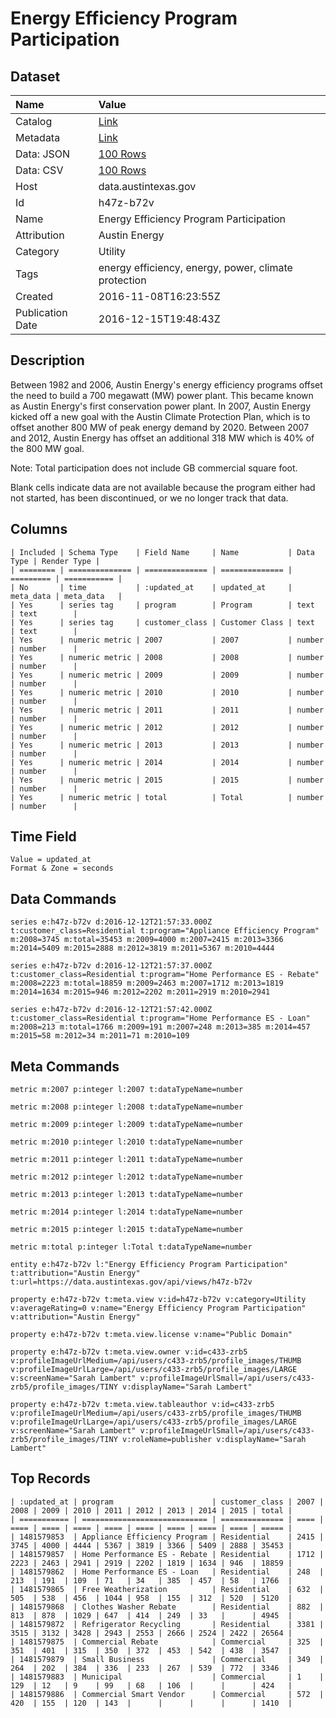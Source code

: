 # Energy Efficiency Program Participation

## Dataset

| Name | Value |
| :--- | :---- |
| Catalog | [Link](https://catalog.data.gov/dataset/energy-efficiency-program-participation) |
| Metadata | [Link](https://data.austintexas.gov/api/views/h47z-b72v) |
| Data: JSON | [100 Rows](https://data.austintexas.gov/api/views/h47z-b72v/rows.json?max_rows=100) |
| Data: CSV | [100 Rows](https://data.austintexas.gov/api/views/h47z-b72v/rows.csv?max_rows=100) |
| Host | data.austintexas.gov |
| Id | h47z-b72v |
| Name | Energy Efficiency Program Participation |
| Attribution | Austin Energy |
| Category | Utility |
| Tags | energy efficiency, energy, power, climate protection |
| Created | 2016-11-08T16:23:55Z |
| Publication Date | 2016-12-15T19:48:43Z |

## Description

Between 1982 and 2006, Austin Energy's energy efficiency programs offset the need to build a 700 megawatt (MW) power plant. This became known as Austin Energy's first conservation power plant. In 2007, Austin Energy kicked off a new goal with the Austin Climate Protection Plan, which is to offset another 800 MW of peak energy demand by 2020. Between 2007 and 2012, Austin Energy has offset an additional 318 MW which is 40% of the 800 MW goal. 

Note: Total participation does not include GB commercial square foot.

Blank cells indicate data are not available because the program either had not started, has been discontinued, or we no longer track that data.

## Columns

```ls
| Included | Schema Type    | Field Name     | Name           | Data Type | Render Type |
| ======== | ============== | ============== | ============== | ========= | =========== |
| No       | time           | :updated_at    | updated_at     | meta_data | meta_data   |
| Yes      | series tag     | program        | Program        | text      | text        |
| Yes      | series tag     | customer_class | Customer Class | text      | text        |
| Yes      | numeric metric | 2007           | 2007           | number    | number      |
| Yes      | numeric metric | 2008           | 2008           | number    | number      |
| Yes      | numeric metric | 2009           | 2009           | number    | number      |
| Yes      | numeric metric | 2010           | 2010           | number    | number      |
| Yes      | numeric metric | 2011           | 2011           | number    | number      |
| Yes      | numeric metric | 2012           | 2012           | number    | number      |
| Yes      | numeric metric | 2013           | 2013           | number    | number      |
| Yes      | numeric metric | 2014           | 2014           | number    | number      |
| Yes      | numeric metric | 2015           | 2015           | number    | number      |
| Yes      | numeric metric | total          | Total          | number    | number      |
```

## Time Field

```ls
Value = updated_at
Format & Zone = seconds
```

## Data Commands

```ls
series e:h47z-b72v d:2016-12-12T21:57:33.000Z t:customer_class=Residential t:program="Appliance Efficiency Program" m:2008=3745 m:total=35453 m:2009=4000 m:2007=2415 m:2013=3366 m:2014=5409 m:2015=2888 m:2012=3819 m:2011=5367 m:2010=4444

series e:h47z-b72v d:2016-12-12T21:57:37.000Z t:customer_class=Residential t:program="Home Performance ES - Rebate" m:2008=2223 m:total=18859 m:2009=2463 m:2007=1712 m:2013=1819 m:2014=1634 m:2015=946 m:2012=2202 m:2011=2919 m:2010=2941

series e:h47z-b72v d:2016-12-12T21:57:42.000Z t:customer_class=Residential t:program="Home Performance ES - Loan" m:2008=213 m:total=1766 m:2009=191 m:2007=248 m:2013=385 m:2014=457 m:2015=58 m:2012=34 m:2011=71 m:2010=109
```

## Meta Commands

```ls
metric m:2007 p:integer l:2007 t:dataTypeName=number

metric m:2008 p:integer l:2008 t:dataTypeName=number

metric m:2009 p:integer l:2009 t:dataTypeName=number

metric m:2010 p:integer l:2010 t:dataTypeName=number

metric m:2011 p:integer l:2011 t:dataTypeName=number

metric m:2012 p:integer l:2012 t:dataTypeName=number

metric m:2013 p:integer l:2013 t:dataTypeName=number

metric m:2014 p:integer l:2014 t:dataTypeName=number

metric m:2015 p:integer l:2015 t:dataTypeName=number

metric m:total p:integer l:Total t:dataTypeName=number

entity e:h47z-b72v l:"Energy Efficiency Program Participation" t:attribution="Austin Energy" t:url=https://data.austintexas.gov/api/views/h47z-b72v

property e:h47z-b72v t:meta.view v:id=h47z-b72v v:category=Utility v:averageRating=0 v:name="Energy Efficiency Program Participation" v:attribution="Austin Energy"

property e:h47z-b72v t:meta.view.license v:name="Public Domain"

property e:h47z-b72v t:meta.view.owner v:id=c433-zrb5 v:profileImageUrlMedium=/api/users/c433-zrb5/profile_images/THUMB v:profileImageUrlLarge=/api/users/c433-zrb5/profile_images/LARGE v:screenName="Sarah Lambert" v:profileImageUrlSmall=/api/users/c433-zrb5/profile_images/TINY v:displayName="Sarah Lambert"

property e:h47z-b72v t:meta.view.tableauthor v:id=c433-zrb5 v:profileImageUrlMedium=/api/users/c433-zrb5/profile_images/THUMB v:profileImageUrlLarge=/api/users/c433-zrb5/profile_images/LARGE v:screenName="Sarah Lambert" v:profileImageUrlSmall=/api/users/c433-zrb5/profile_images/TINY v:roleName=publisher v:displayName="Sarah Lambert"
```

## Top Records

```ls
| :updated_at | program                      | customer_class | 2007 | 2008 | 2009 | 2010 | 2011 | 2012 | 2013 | 2014 | 2015 | total | 
| =========== | ============================ | ============== | ==== | ==== | ==== | ==== | ==== | ==== | ==== | ==== | ==== | ===== | 
| 1481579853  | Appliance Efficiency Program | Residential    | 2415 | 3745 | 4000 | 4444 | 5367 | 3819 | 3366 | 5409 | 2888 | 35453 | 
| 1481579857  | Home Performance ES - Rebate | Residential    | 1712 | 2223 | 2463 | 2941 | 2919 | 2202 | 1819 | 1634 | 946  | 18859 | 
| 1481579862  | Home Performance ES - Loan   | Residential    | 248  | 213  | 191  | 109  | 71   | 34   | 385  | 457  | 58   | 1766  | 
| 1481579865  | Free Weatherization          | Residential    | 632  | 505  | 538  | 456  | 1044 | 958  | 155  | 312  | 520  | 5120  | 
| 1481579868  | Clothes Washer Rebate        | Residential    | 882  | 813  | 878  | 1029 | 647  | 414  | 249  | 33   |      | 4945  | 
| 1481579872  | Refrigerator Recycling       | Residential    | 3381 | 3515 | 3132 | 3428 | 2943 | 2553 | 2666 | 2524 | 2422 | 26564 | 
| 1481579875  | Commercial Rebate            | Commercial     | 325  | 351  | 401  | 315  | 350  | 372  | 453  | 542  | 438  | 3547  | 
| 1481579879  | Small Business               | Commercial     | 349  | 264  | 202  | 384  | 336  | 233  | 267  | 539  | 772  | 3346  | 
| 1481579883  | Municipal                    | Commercial     | 1    | 129  | 12   | 9    | 99   | 68   | 106  |      |      | 424   | 
| 1481579886  | Commercial Smart Vendor      | Commercial     | 572  | 420  | 155  | 120  | 143  |      |      |      |      | 1410  | 
```